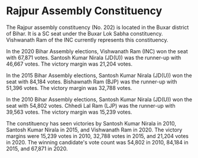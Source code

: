 # Rajpur Assembly Constituency

The Rajpur assembly constituency (No. 202) is located in the Buxar district of Bihar. It is a SC seat under the Buxar Lok Sabha constituency. Vishwanath Ram of the INC currently represents this constituency.

In the 2020 Bihar Assembly elections, Vishwanath Ram (INC) won the seat with 67,871 votes. Santosh Kumar Nirala (JD(U)) was the runner-up with 46,667 votes. The victory margin was 21,204 votes.

In the 2015 Bihar Assembly elections, Santosh Kumar Nirala (JD(U)) won the seat with 84,184 votes. Bishawnath Ram (BJP) was the runner-up with 51,396 votes. The victory margin was 32,788 votes.

In the 2010 Bihar Assembly elections, Santosh Kumar Nirala (JD(U)) won the seat with 54,802 votes. Chhedi Lal Ram (LJP) was the runner-up with 39,563 votes. The victory margin was 15,239 votes.

The constituency has seen victories by Santosh Kumar Nirala in 2010, Santosh Kumar Nirala in 2015, and Vishwanath Ram in 2020. The victory margins were 15,239 votes in 2010, 32,788 votes in 2015, and 21,204 votes in 2020. The winning candidate's vote count was 54,802 in 2010, 84,184 in 2015, and 67,871 in 2020.
